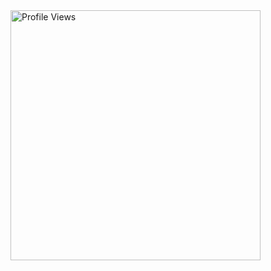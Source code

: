 <img src="https://komarev.com/ghpvc/?username=xnil6x404&color=blue" alt="Profile Views" width="400" />
